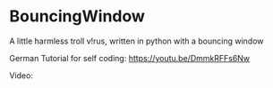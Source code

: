 # BouncingWindow
A little harmless troll v!rus, written in python with a bouncing window

German Tutorial for self coding: https://youtu.be/DmmkRFFs6Nw

Video:
